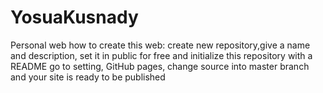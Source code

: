 # YosuaKusnady
Personal web
how to create this web:
create new repository,give a name and description, set it in public for free and initialize this repository with a README
go to setting, GitHub pages, change source into master branch
and your site is ready to be published
